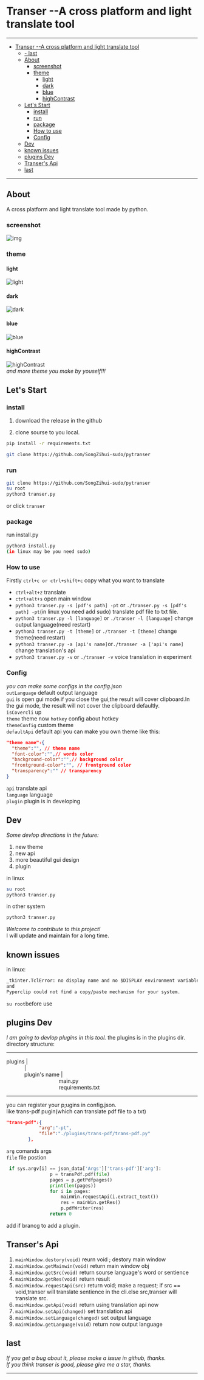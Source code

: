 # Transer --A cross platform and light translate tool

---
- [Transer --A cross platform and light translate tool](#transer---a-cross-platform-and-light-translate-tool)
  - [- last](#--last)
  - [About](#about)
    - [screenshot](#screenshot)
    - [theme](#theme)
      - [light](#light)
      - [dark](#dark)
      - [blue](#blue)
      - [highContrast](#highcontrast)
  - [Let's Start](#lets-start)
    - [install](#install)
    - [run](#run)
    - [package](#package)
    - [How to use](#how-to-use)
    - [Config](#config)
  - [Dev](#dev)
  - [known issues](#known-issues)
  - [plugins Dev](#plugins-dev)
  - [Transer's Api](#transers-api)
  - [last](#last)
---
## About
A cross platform and light translate tool made by python.    
### screenshot
![img](https://user-images.githubusercontent.com/77034643/168425961-92310029-6b9e-49e4-8b0e-240afe6bd3b3.png)  

### theme
#### light
![light](https://user-images.githubusercontent.com/77034643/168734327-0a2d068e-6259-412e-b28c-7b53eb5bc390.png)
#### dark
![dark](https://user-images.githubusercontent.com/77034643/168734707-25640a39-35e1-4578-8847-7f31f99dd483.png)
#### blue
![blue](https://user-images.githubusercontent.com/77034643/168734790-baddf274-adb1-49e7-9ca4-8c02c130d593.png)
#### highContrast
![highContrast](https://user-images.githubusercontent.com/77034643/168734880-a23bbaf0-7392-402b-9c63-d19c0c4c8b2e.png)  
*and more theme you make by youself!!!*  

## Let's Start
### install
1. download the release in the github

2. clone sourse to you local.
```bash
pip install -r requirements.txt
```
```bash
git clone https://github.com/SongZihui-sudo/pytranser
```
### run
```bash
git clone https://github.com/SongZihui-sudo/pytranser
su root  
python3 transer.py
```
or
click `transer`
### package
run install.py   
```bash
python3 install.py  
(in linux may be you need sudo)
```
### How to use  
Firstly `ctrl+c or ctrl+shift+c` copy what you want to translate
* `ctrl+alt+z` translate
* `ctrl+alt+s` open main window   
* `python3 transer.py -s [pdf's path] -pt` or `./transer.py -s [pdf's path] -pt`(in linux you need add sudo)  translate pdf file to txt file.  
* `python3 transer.py -l [language]` or `./transer -l [language]` change output language(need restart)  
* `python3 transer.py -t [theme]` or `./transer -t [theme]` change theme(need restart)  
* `python3 transer.py -a [api's name]`or`./transer -a ['api's name]` change translation's api  
* `python3 transer.py -v` or `./transer -v` voice translation in experiment   
### Config
*you can make some configs in the config.json*  
`outLanguage` default output language  
`gui` is open gui mode.if you close the gui,the result will cover clipboard.In the gui mode, the result will not cover the clipboard defaultly.  
`isCovercli`  up  
`theme` theme now 
`hotkey` config about hotkey  
`themeConfig` custom theme    
`defaultApi` default api
you can make you own theme like this:
```json
"theme name":{
  "theme":"", // theme name
  "font-color":"",// words color
  "background-color":"",// background color
  "frontground-color":"", // frontground color 
  "transparency":"" // transparency
}
```
`api` translate api  
`language` language  
`plugin` plugin is in developing  
## Dev
*Some devlop directions in the future:*  
1. new theme
2. new api
3. more beautiful gui design  
4. plugin    
   
in linux
```bash
su root
python3 transer.py
```
in other system
```bash
python3 transer.py
```
*Welcome to contribute to this project!*  
I will update and maintain for a long time.
## known issues
in linux:  
```txt
_tkinter.TclError: no display name and no $DISPLAY environment variable 
and
Pyperclip could not find a copy/paste mechanism for your system.
```
`su root`before use
## plugins Dev
*I am going to devlop plugins in this tool.*
the plugins is in the plugins dir.  
directory structure:  

---
plugins |  
&nbsp;&nbsp;&nbsp;&nbsp;&nbsp;&nbsp;&nbsp;&nbsp;&nbsp;&nbsp;&nbsp; |<br>
&nbsp;&nbsp;&nbsp;&nbsp;&nbsp;&nbsp;&nbsp;&nbsp;&nbsp;&nbsp;&nbsp; plugin's name |<br>
&nbsp;&nbsp;&nbsp;&nbsp;&nbsp;&nbsp;&nbsp;&nbsp;&nbsp;&nbsp;&nbsp;&nbsp;&nbsp;&nbsp;&nbsp;&nbsp;&nbsp;&nbsp;&nbsp;&nbsp;&nbsp;&nbsp;&nbsp;&nbsp;&nbsp;&nbsp;&nbsp;&nbsp;&nbsp;&nbsp;&nbsp;&nbsp;&nbsp;&nbsp;&nbsp;main.py<br>
&nbsp;&nbsp;&nbsp;&nbsp;&nbsp;&nbsp;&nbsp;&nbsp;&nbsp;&nbsp;&nbsp;&nbsp;&nbsp;&nbsp;&nbsp;&nbsp;&nbsp;&nbsp;&nbsp;&nbsp;&nbsp;&nbsp;&nbsp;&nbsp;&nbsp;&nbsp;&nbsp;&nbsp;&nbsp;&nbsp;&nbsp;&nbsp;&nbsp;&nbsp;&nbsp;requirements.txt

---
you can register your p;ugins in config.json.    
like trans-pdf pugin(which can translate pdf file to a txt)   
```json
"trans-pdf":{
            "arg":"-pt",
            "file":"./plugins/trans-pdf/trans-pdf.py"
        },
```
`arg` comands args  
`file` file postion
```py
 if sys.argv[i] == json_data['Args']['trans-pdf']['arg']:
                p = transPdf.pdf(file)
                pages = p.getPdfpages()
                print(len(pages))
                for i in pages:
                    mainWin.requestApi(i.extract_text())
                    res = mainWin.getRes()
                    p.pdfWriter(res)
                return 0
```
add if brancg to add a plugin.  
## Transer's Api
1. `mainWindow.destory(void)` reurn void ; destory main window
2. `mainWindow.getMainwin(void)` return main window obj  
3. `mainWindow.getSrc(void)` return sourse language's word or sentience
4. `mainWindow.getRes(void)` return result
5. `mainWindow.requestApi(src)` return void; make a request; if src == void,transer will translate sentience in the cli.else src,transer will translate src.  
6. `mainWindow.getApi(void)` return using translation api now  
7. `mainWindow.setApi(changed)` set translation api
8. `mainWindow.setLanguage(changed)` set output language  
9. `mainWindow.getLanguage(void)` return now output language  
## last
*If you get a bug about it, please make a issue in github, thanks.  
If you think transer is good, please give me a star, thanks.*
  
---
